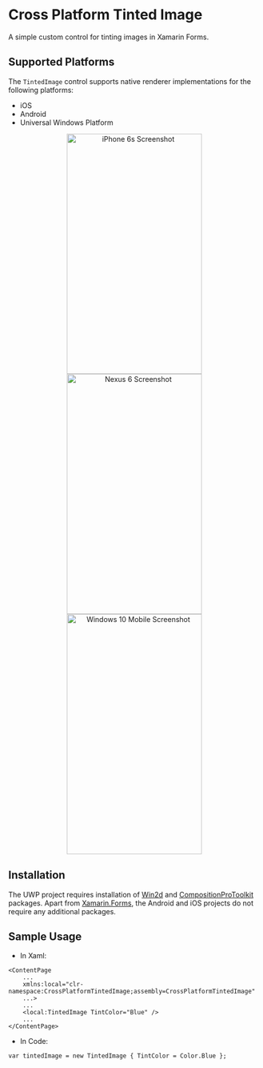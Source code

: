 # Cross Platform Tinted Image
A simple custom control for tinting images in Xamarin Forms. 

## Supported Platforms
The `TintedImage` control supports native renderer implementations for the following platforms:
- iOS
- Android
- Universal Windows Platform

<p align="center">
<img src="https://github.com/shrutinambiar/xamarin-forms-tinted-image/blob/development/CrossPlatformTintedImage/Screenshots/iOSiPhone6sPlus.png" alt="iPhone 6s Screenshot" width="270" height="480">
<img src="https://github.com/shrutinambiar/xamarin-forms-tinted-image/blob/development/CrossPlatformTintedImage/Screenshots/AndroidNexus6p.png" alt="Nexus 6 Screenshot" width="270" height="480">
<img src="https://github.com/shrutinambiar/xamarin-forms-tinted-image/blob/development/CrossPlatformTintedImage/Screenshots/Windows10MobileLumia920.png" alt="Windows 10 Mobile Screenshot" width="270" height="480">
</p>

## Installation
The UWP project requires installation of <a href="https://www.nuget.org/packages/Win2D.uwp">Win2d<a/> and <a href="https://www.nuget.org/packages/CompositionProToolkit/">CompositionProToolkit<a/> packages. Apart from <a href="https://www.nuget.org/packages/Xamarin.Forms">Xamarin.Forms<a/>, the Android and iOS projects do not require any additional packages.

## Sample Usage
- In Xaml:
```
<ContentPage 
    ...
    xmlns:local="clr-namespace:CrossPlatformTintedImage;assembly=CrossPlatformTintedImage"
    ...>
    ...
    <local:TintedImage TintColor="Blue" />
    ...
</ContentPage>
```

- In Code:
```
var tintedImage = new TintedImage { TintColor = Color.Blue };
```
